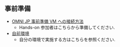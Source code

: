 ## 事前準備

- [OMNI JP 事前準備 VM への接続方法](OOL.md)
  - Hands-on 参加者はこちらから準備してください.
- [自前環境](BYOD.md)
  - 自分の環境で実施する方はこちらを参照ください.
